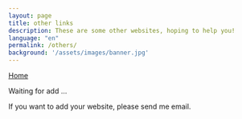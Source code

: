 ```yaml
---
layout: page
title: other links
description: These are some other websites, hoping to help you!
language: "en"
permalink: /others/
background: '/assets/images/banner.jpg'
---
```


[Home][home]

Waiting for add ...

If you want to add your website, please send me email.

[home]: https://www.sharelives.asia